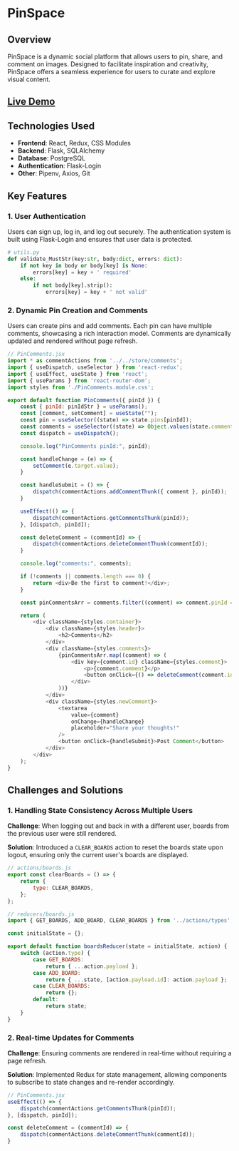# PinSpace

## Overview

PinSpace is a dynamic social platform that allows users to pin, share, and comment on images. Designed to facilitate inspiration and creativity, PinSpace offers a seamless experience for users to curate and explore visual content.

## [Live Demo](https://pinspace.onrender.com) 

## Technologies Used

- **Frontend**: React, Redux, CSS Modules
- **Backend**: Flask, SQLAlchemy
- **Database**: PostgreSQL
- **Authentication**: Flask-Login
- **Other**: Pipenv, Axios, Git

## Key Features

### 1. User Authentication

Users can sign up, log in, and log out securely. The authentication system is built using Flask-Login and ensures that user data is protected.

```python
# utils.py
def validate_MustStr(key:str, body:dict, errors: dict):
    if not key in body or body[key] is None:
        errors[key] = key + ' required'
    else:
        if not body[key].strip():
            errors[key] = key + ' not valid'
```

### 2. Dynamic Pin Creation and Comments

Users can create pins and add comments. Each pin can have multiple comments, showcasing a rich interaction model. Comments are dynamically updated and rendered without page refresh.

```javascript
// PinComments.jsx
import * as commentActions from '../../store/comments';
import { useDispatch, useSelector } from 'react-redux';
import { useEffect, useState } from 'react';
import { useParams } from 'react-router-dom';
import styles from './PinComments.module.css';

export default function PinComments({ pinId }) {
    const { pinId: pinIdStr } = useParams();
    const [comment, setComment] = useState("");
    const pin = useSelector((state) => state.pins[pinId]);
    const comments = useSelector((state) => Object.values(state.comments));
    const dispatch = useDispatch();

    console.log("PinComments pinId:", pinId);

    const handleChange = (e) => {
        setComment(e.target.value);
    }

    const handleSubmit = () => {
        dispatch(commentActions.addCommentThunk({ comment }, pinId));
    }

    useEffect(() => {
        dispatch(commentActions.getCommentsThunk(pinId));
    }, [dispatch, pinId]);

    const deleteComment = (commentId) => { 
        dispatch(commentActions.deleteCommentThunk(commentId));
    }

    console.log("comments:", comments);

    if (!comments || comments.length === 0) {
        return <div>Be the first to comment!</div>;
    }

    const pinCommentsArr = comments.filter((comment) => comment.pinId === pinId);

    return (
        <div className={styles.container}>
            <div className={styles.header}>
                <h2>Comments</h2>
            </div>
            <div className={styles.comments}>
                {pinCommentsArr.map((comment) => (
                    <div key={comment.id} className={styles.comment}>
                        <p>{comment.comment}</p>
                        <button onClick={() => deleteComment(comment.id)}>Delete Comment</button>
                    </div>
                ))}
            </div>
            <div className={styles.newComment}>
                <textarea 
                    value={comment}
                    onChange={handleChange}
                    placeholder="Share your thoughts!"
                />
                <button onClick={handleSubmit}>Post Comment</button>
            </div>
        </div>
    );
}
```

## Challenges and Solutions

### 1. Handling State Consistency Across Multiple Users

**Challenge**: When logging out and back in with a different user, boards from the previous user were still rendered.

**Solution**: Introduced a `CLEAR_BOARDS` action to reset the boards state upon logout, ensuring only the current user's boards are displayed.

```javascript
// actions/boards.js
export const clearBoards = () => {
    return {
        type: CLEAR_BOARDS,
    };
};

// reducers/boards.js
import { GET_BOARDS, ADD_BOARD, CLEAR_BOARDS } from '../actions/types';

const initialState = {};

export default function boardsReducer(state = initialState, action) {
    switch (action.type) {
        case GET_BOARDS:
            return { ...action.payload };
        case ADD_BOARD:
            return { ...state, [action.payload.id]: action.payload };
        case CLEAR_BOARDS:
            return {};
        default:
            return state;
    }
}
```

### 2. Real-time Updates for Comments

**Challenge**: Ensuring comments are rendered in real-time without requiring a page refresh.

**Solution**: Implemented Redux for state management, allowing components to subscribe to state changes and re-render accordingly.

```javascript
// PinComments.jsx
useEffect(() => {
    dispatch(commentActions.getCommentsThunk(pinId));
}, [dispatch, pinId]);

const deleteComment = (commentId) => { 
    dispatch(commentActions.deleteCommentThunk(commentId));
}
```
